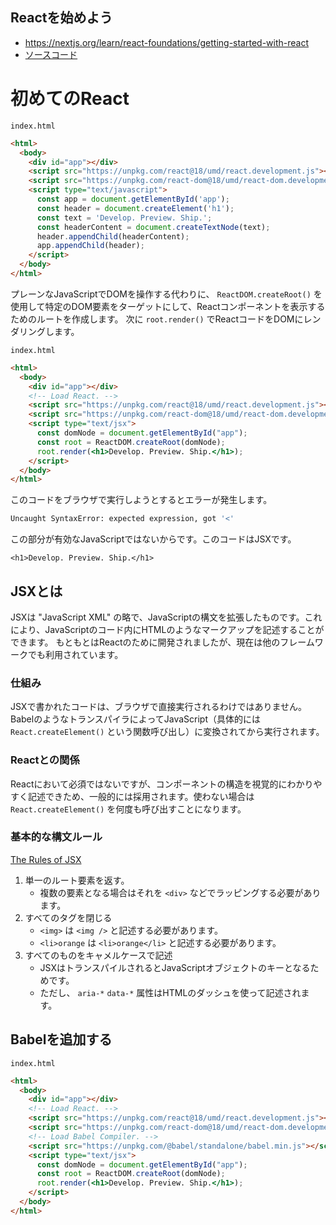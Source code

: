 Reactを始めよう
---

- https://nextjs.org/learn/react-foundations/getting-started-with-react
- [ソースコード](../../react_tutorial/4_getting_started_with_react/)


# 初めてのReact



`index.html`
```html
<html>
  <body>
    <div id="app"></div>
    <script src="https://unpkg.com/react@18/umd/react.development.js"></script>
    <script src="https://unpkg.com/react-dom@18/umd/react-dom.development.js"></script>
    <script type="text/javascript">
      const app = document.getElementById('app');
      const header = document.createElement('h1');
      const text = 'Develop. Preview. Ship.';
      const headerContent = document.createTextNode(text);
      header.appendChild(headerContent);
      app.appendChild(header);
    </script>
  </body>
</html>
```

プレーンなJavaScriptでDOMを操作する代わりに、 `ReactDOM.createRoot()` を使用して特定のDOM要素をターゲットにして、Reactコンポーネントを表示するためのルートを作成します。
次に `root.render()` でReactコードをDOMにレンダリングします。




`index.html`
```html
<html>
  <body>
    <div id="app"></div>
    <!-- Load React. -->
    <script src="https://unpkg.com/react@18/umd/react.development.js"></script>
    <script src="https://unpkg.com/react-dom@18/umd/react-dom.development.js"></script>
    <script type="text/jsx">
      const domNode = document.getElementById("app");
      const root = ReactDOM.createRoot(domNode);
      root.render(<h1>Develop. Preview. Ship.</h1>);
    </script>
  </body>
</html>
```

このコードをブラウザで実行しようとするとエラーが発生します。

```bash
Uncaught SyntaxError: expected expression, got '<'
```

この部分が有効なJavaScriptではないからです。このコードはJSXです。


```
<h1>Develop. Preview. Ship.</h1>
```


## JSXとは

JSXは "JavaScript XML" の略で、JavaScriptの構文を拡張したものです。これにより、JavaScriptのコード内にHTMLのようなマークアップを記述することができます。
もともとはReactのために開発されましたが、現在は他のフレームワークでも利用されています。

### 仕組み
JSXで書かれたコードは、ブラウザで直接実行されるわけではありません。BabelのようなトランスパイラによってJavaScript（具体的には `React.createElement()` という関数呼び出し）に変換されてから実行されます。


### Reactとの関係

Reactにおいて必須ではないですが、コンポーネントの構造を視覚的にわかりやすく記述できため、一般的には採用されます。使わない場合は `React.createElement()` を何度も呼び出すことになります。


### 基本的な構文ルール

[The Rules of JSX](https://react.dev/learn/writing-markup-with-jsx#the-rules-of-jsx)


1. 単一のルート要素を返す。
    - 複数の要素となる場合はそれを `<div>` などでラッピングする必要があります。
2. すべてのタグを閉じる
    - `<img>` は `<img />` と記述する必要があります。
    - `<li>orange` は `<li>orange</li>` と記述する必要があります。
3. すべてのものをキャメルケースで記述
    - JSXはトランスパイルされるとJavaScriptオブジェクトのキーとなるためです。
    - ただし、 `aria-*` `data-*` 属性はHTMLのダッシュを使って記述されます。

## Babelを追加する

`index.html`
```html
<html>
  <body>
    <div id="app"></div>
    <!-- Load React. -->
    <script src="https://unpkg.com/react@18/umd/react.development.js"></script>
    <script src="https://unpkg.com/react-dom@18/umd/react-dom.development.js"></script>
    <!-- Load Babel Compiler. -->
    <script src="https://unpkg.com/@babel/standalone/babel.min.js"></script>
    <script type="text/jsx">
      const domNode = document.getElementById("app");
      const root = ReactDOM.createRoot(domNode);
      root.render(<h1>Develop. Preview. Ship.</h1>);
    </script>
  </body>
</html>
```